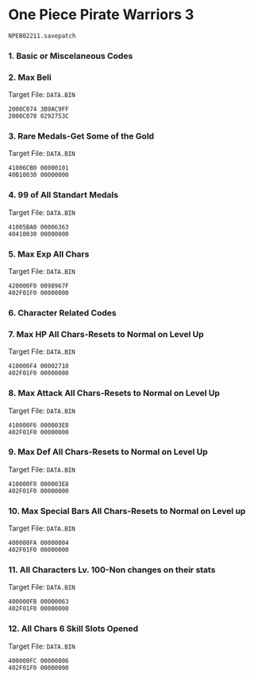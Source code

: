#  One Piece Pirate Warriors 3

`NPEB02211.savepatch`

### 1. Basic or Miscelaneous Codes
### 2. Max Beli

Target File: `DATA.BIN`

```
2000C074 3B9AC9FF
2000C078 0292753C
```

### 3. Rare Medals-Get Some of the Gold

Target File: `DATA.BIN`

```
41006CB0 00000101
40B10030 00000000
```

### 4. 99 of All Standart Medals

Target File: `DATA.BIN`

```
41005BA0 00006363
40410030 00000000
```

### 5. Max Exp All Chars

Target File: `DATA.BIN`

```
420000F0 0098967F
402F01F0 00000000
```

### 6. Character Related Codes
### 7. Max HP All Chars-Resets to Normal on Level Up

Target File: `DATA.BIN`

```
410000F4 00002710
402F01F0 00000000
```

### 8. Max Attack All Chars-Resets to Normal on Level Up

Target File: `DATA.BIN`

```
410000F6 000003E8
402F01F0 00000000
```

### 9. Max Def All Chars-Resets to Normal on Level Up

Target File: `DATA.BIN`

```
410000F8 000003E8
402F01F0 00000000
```

### 10. Max Special Bars All Chars-Resets to Normal on Level up

Target File: `DATA.BIN`

```
400000FA 00000004
402F01F0 00000000
```

### 11. All Characters Lv. 100-Non changes on their stats

Target File: `DATA.BIN`

```
400000FB 00000063
402F01F0 00000000
```

### 12. All Chars 6 Skill Slots Opened

Target File: `DATA.BIN`

```
400000FC 00000006
402F01F0 00000000
```

